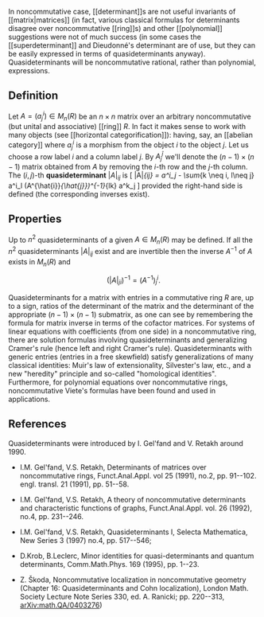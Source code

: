 In noncommutative case, [[determinant]]s are not useful invariants of [[matrix|matrices]] (in fact, various classical formulas for determinants disagree over noncommutative [[ring]]s) and other [[polynomial]] suggestions were not of much success (in some cases the [[superdeterminant]] and Dieudonn&#233;'s determinant are of use, but they can be easily expressed in terms of quasideterminants anyway). Quasideterminants will be noncommutative rational, rather than polynomial, expressions. 


## Definition

Let $A = (a^i_j)\in M_n(R)$ be an $n\times n$ matrix
over an arbitrary noncommutative (but unital and associative) [[ring]] $R$. In fact it makes sense to work with many objects (see [[horizontal categorification]]): having, say, an [[abelian category]] where $a^i_j$ is a morphism from the object $i$ to the object $j$. 
Let us choose a row label $i$ and a column label $j$.
By $A^{\hat{i}}_{\hat{j}}$ we'll denote the $(n-1)\times(n-1)$ matrix obtained
from $A$ by removing the $i$-th row and the $j$-th column.
The $(i,j)$-th **quasideterminant** $|A|_{ij}$ is
\[ |A|_{ij} = a^i_j -
\sum_{k \neq i, l\neq j} a^i_l  (A^{\hat{i}}_{\hat{j}})^{-1}_{lk} a^k_j
\]
provided the right-hand side is defined (the corresponding inverses exist).


## Properties

Up to $n^2$ quasideterminants of a given $A \in M_n(R)$
may be defined. If all the $n^2$ quasideterminants $|A|_{ij}$ exist
and are invertible then the inverse $A^{-1}$ of $A$ exists in
$M_n(R)$ and

$$
(|A|_{ji})^{-1} = (A^{-1})^i_j.
$$

Quasideterminants for a matrix with entries in a commutative ring $R$ are, up to a sign,
ratios of the determinant of the matrix and the determinant
of the appropriate $(n-1)\times (n-1)$ submatrix, as one can see by remembering the formula for matrix inverse in terms of the cofactor matrices. For systems of linear equations with coefficients (from one side) in a noncommutative ring, there are solution formulas involving quasideterminants and generalizing Cramer's rule (hence left and right Cramer's rule). Quasideterminants with generic entries (entries in a free skewfield) satisfy generalizations of many classical identities: Muir's law of extensionality, Silvester's law, etc., and a new "heredity" principle and so-called "homological identities". Furthermore, for polynomial equations over noncommutative rings, noncommutative Viete's formulas have been found and used in applications.


## References

Quasideterminants were introduced by I. Gel'fand and V. Retakh around 1990. 

* I.M. Gel'fand, V.S. Retakh, Determinants
of matrices over noncommutative rings,
Funct.Anal.Appl. vol 25 (1991), no.2, pp. 91--102.
engl. transl. 21 (1991), pp. 51--58. 

* I.M. Gel'fand, V.S. Retakh, A theory of noncommutative
determinants and characteristic functions of graphs,
Funct.Anal.Appl. vol. 26 (1992), no.4, pp. 231--246.

* I.M. Gel'fand, V.S. Retakh, Quasideterminants I,
Selecta Mathematica, New Series 3 (1997) no.4, pp. 517--546;

* D.Krob, B.Leclerc, Minor identities
for quasi-determinants and quantum determinants,
Comm.Math.Phys. 169 (1995), pp. 1--23.

* Z. &#352;koda, Noncommutative localization in
noncommutative geometry (Chapter 16: Quasideterminants and Cohn localization), London Math. Society Lecture Note Series 330, ed.  A. Ranicki; pp. 220--313, [arXiv:math.QA/0403276](http://arxiv.org/abs/math/0403276))